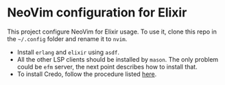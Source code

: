 # NeoVim configuration for Elixir

This project configure NeoVim for Elixir usage.
To use it, clone this repo in the `~/.config` folder and rename it to `nvim`. 

- Install `erlang` and `elixir` using `asdf`.
- All the other LSP clients should be installed by `mason`. The only problem could be `efm` server, the next point describes how to install that.
- To install Credo, follow the procedure listed [here](docs/Credo.md).

